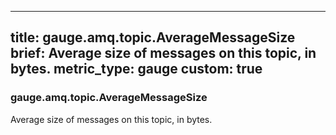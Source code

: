 
---
title: gauge.amq.topic.AverageMessageSize
brief: Average size of messages on this topic, in bytes.
metric_type: gauge
custom: true
---
### gauge.amq.topic.AverageMessageSize

Average size of messages on this topic, in bytes.
